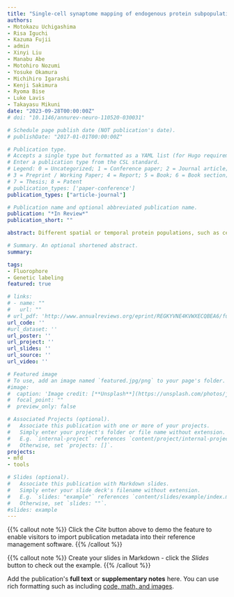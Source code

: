 ```yaml
---
title: "Single-cell synaptome mapping of endogenous protein subpopulations in mammalian brain"
authors:
- Motokazu Uchigashima
- Risa Iguchi
- Kazuma Fujii
- admin
- Xinyi Liu
- Manabu Abe
- Motohiro Nozumi
- Yosuke Okamura
- Michihiro Igarashi
- Kenji Sakimura
- Ryoma Bise
- Luke Lavis 
- Takayasu Mikuni
date: "2023-09-28T00:00:00Z"
# doi: "10.1146/annurev-neuro-110520-030031"

# Schedule page publish date (NOT publication's date).
# publishDate: "2017-01-01T00:00:00Z"

# Publication type.
# Accepts a single type but formatted as a YAML list (for Hugo requirements).
# Enter a publication type from the CSL standard.
# Legend: 0 = Uncategorized; 1 = Conference paper; 2 = Journal article;
# 3 = Preprint / Working Paper; 4 = Report; 5 = Book; 6 = Book section;
# 7 = Thesis; 8 = Patent
# publication_types: ['paper-conference']
publication_types: ["article-journal"]

# Publication name and optional abbreviated publication name.
publication: "*In Review*"
publication_short: ""

abstract: Different spatial or temporal protein populations, such as cell-surface/intracellular or pre-existing/nascent subpopulations, determine the basal and activity-induced functions of individual synapses within a neuron in vivo. Here, we developed a simple and generalizable platform to image different spatial and temporal subpopulations of endogenous proteins at thousands of synapses in single neurons in the mammalian brain. The platform is based on the development, improvement and integration of CRISPR-Cas9-mediated protein labeling methods, chemical tag labeling techniques, and a semi-automatic analytical pipeline. The combined platform enables whole-cell mapping of total, cell-surface, intracellular, pre-existing, nascent or nascent-and-surface populations of endogenous proteins, such as receptor, scaffold and signaling proteins, at thousands of synapses in individual neurons in living or fixed mouse brain. Our single-cell “synaptome” mapping of endogenous protein subpopulations comprehensively visualizes the spatial representation of synapse diversity in protein localization, trafficking and turnover, providing valuable insights into single-cell organization and computations in the brain.

# Summary. An optional shortened abstract.
summary:

tags:
- Fluorophore
- Genetic labeling
featured: true

# links:
# - name: ""
#   url: ""
# url_pdf: 'http://www.annualreviews.org/eprint/REGKYVNE4KVWXECQBEA6/full/10.1146/annurev-neuro-110520-030031'
url_code: ''
#url_dataset: ''
url_poster: ''
url_project: ''
url_slides: ''
url_source: ''
url_video: ''

# Featured image
# To use, add an image named `featured.jpg/png` to your page's folder.
#image:
#  caption: 'Image credit: [**Unsplash**](https://unsplash.com/photos/jdD8gXaTZsc)'
#  focal_point: ""
#  preview_only: false

# Associated Projects (optional).
#   Associate this publication with one or more of your projects.
#   Simply enter your project's folder or file name without extension.
#   E.g. `internal-project` references `content/project/internal-project/index.md`.
#   Otherwise, set `projects: []`.
projects:
- mfd
- tools

# Slides (optional).
#   Associate this publication with Markdown slides.
#   Simply enter your slide deck's filename without extension.
#   E.g. `slides: "example"` references `content/slides/example/index.md`.
#   Otherwise, set `slides: ""`.
#slides: example
---
```


{{% callout note %}}
Click the *Cite* button above to demo the feature to enable visitors to import publication metadata into their reference management software.
{{% /callout %}}

{{% callout note %}}
Create your slides in Markdown - click the *Slides* button to check out the example.
{{% /callout %}}

Add the publication's **full text** or **supplementary notes** here. You can use rich formatting such as including [code, math, and images](https://docs.hugoblox.com/content/writing-markdown-latex/).